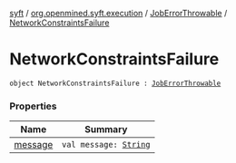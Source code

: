 [syft](../../../index.md) / [org.openmined.syft.execution](../../index.md) / [JobErrorThrowable](../index.md) / [NetworkConstraintsFailure](./index.md)

# NetworkConstraintsFailure

`object NetworkConstraintsFailure : `[`JobErrorThrowable`](../index.md)

### Properties

| Name | Summary |
|---|---|
| [message](message.md) | `val message: `[`String`](https://kotlinlang.org/api/latest/jvm/stdlib/kotlin/-string/index.html) |

